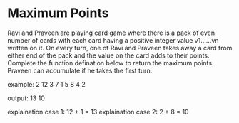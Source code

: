 # Maximum Points
Ravi and Praveen are playing card game where there  is a pack of even number of cards with each card having a positive integer value v1......vn written on it. On every turn, one of Ravi and Praveen takes away a card from either end of the pack and the value on the card adds to their points. Complete the function defination below to return the maximum points Praveen can accumulate if he takes the first turn.

example:
2
12 3 7 1
5 8 4 2

output:
13
10

explaination case 1: 12 + 1 = 13
explaination case 2: 2 + 8 = 10
